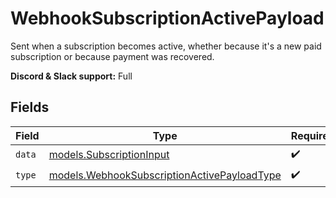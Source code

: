 # WebhookSubscriptionActivePayload

Sent when a subscription becomes active,
whether because it's a new paid subscription or because payment was recovered.

**Discord & Slack support:** Full


## Fields

| Field                                                                                            | Type                                                                                             | Required                                                                                         | Description                                                                                      |
| ------------------------------------------------------------------------------------------------ | ------------------------------------------------------------------------------------------------ | ------------------------------------------------------------------------------------------------ | ------------------------------------------------------------------------------------------------ |
| `data`                                                                                           | [models.SubscriptionInput](../models/subscriptioninput.md)                                       | :heavy_check_mark:                                                                               | N/A                                                                                              |
| `type`                                                                                           | [models.WebhookSubscriptionActivePayloadType](../models/webhooksubscriptionactivepayloadtype.md) | :heavy_check_mark:                                                                               | N/A                                                                                              |
